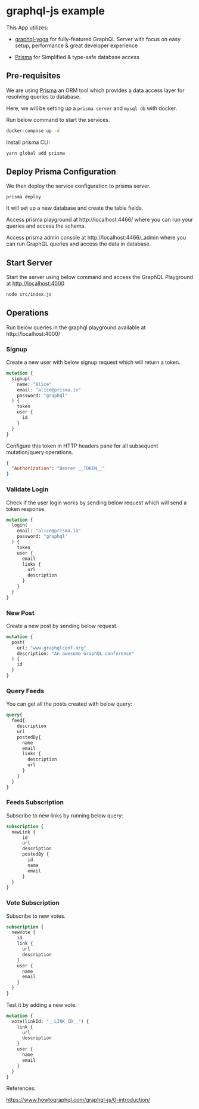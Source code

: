 # graphql-js example

This App utilizes:

- [graphql-yoga](https://github.com/prisma-labs/graphql-yoga) for fully-featured GraphQL Server with focus on easy setup, performance & great developer experience

- [Prisma](https://www.prisma.io/) for Simplified & type-safe database access


## Pre-requisites

We are using [Prisma](https://www.prisma.io/) an ORM tool which provides a data access layer for resolving queries to database.

Here, we will be setting up a ``prisma server`` and ``mysql db`` with docker.

Run below command to start the services.

```bash
docker-compose up -d
```

Install prisma CLI:

```bash
yarn global add prisma
```

## Deploy Prisma Configuration

We then deploy the service configuration to prisma server.

```
prisma deploy
```

It will set up a new database and create the table fields.

Access prisma playground at http://localhost:4466/ where you can run your queries and access the schema.

Access prisma admin console at http://localhost:4466/_admin where you can run GraphQL queries and access the data in database.

## Start Server

Start the server using below command and access the GraphQL Playground at <http://localhost:4000>

```bash
node src/index.js
```

## Operations

Run below queries in the graphql playground available at http://localhost:4000/

### Signup

Create a new user with below signup request which will return a token.

```graphql
mutation {
  signup(
    name: "Alice"
    email: "alice@prisma.io"
    password: "graphql"
  ) {
    token
    user {
      id
    }
  }
}
```

Configure this token in HTTP headers pane for all subsequent mutation/query operations.

```json
{
  "Authorization": "Bearer __TOKEN__"
}
```

### Validate Login

Check if the user login works by sending below request which will send a token response.

```graphql
mutation {
  login(
    email: "alice@prisma.io"
    password: "graphql"
  ) {
    token
    user {
      email
      links {
        url
        description
      }
    }
  }
}
```

### New Post

Create a new post by sending below request.

```graphql
mutation {
  post(
    url: "www.graphqlconf.org"
    description: "An awesome GraphQL conference"
  ) {
    id
  }
}
```

### Query Feeds

You can get all the posts created with below query:

```graphql
query{
  feed{
    description
    url
    postedBy{
      name
      email
      links {
        description
        url
      }
    }
  }
}
```

### Feeds Subscription

Subscribe to new links by running below query:

```graphql
subscription {
  newLink {
      id
      url
      description
      postedBy {
        id
        name
        email
      }
  }
}
```

### Vote Subscription

Subscribe to new votes.


```graphql
subscription {
  newVote {
    id
    link {
      url
      description
    }
    user {
      name
      email
    }
  }
}
```

Test it by adding a new vote.

```graphql
mutation {
  vote(linkId: "__LINK_ID__") {
    link {
      url
      description
    }
    user {
      name
      email
    }
  }
}
```

References:

<https://www.howtographql.com/graphql-js/0-introduction/>